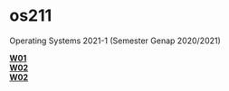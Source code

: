# os211
Operating Systems 2021-1 (Semester Genap 2020/2021)

<b>[W01](https://sasfort.github.io/os211/W01/)</b><br>
<b>[W02](https://sasfort.github.io/os211/W02/)</b><br>
<b>[W02](https://sasfort.github.io/os211/W03/)</b>
